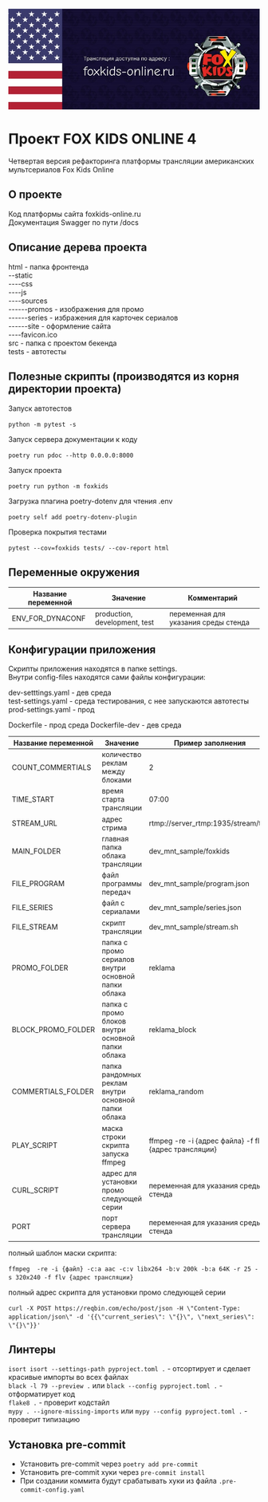 
![alt text](./source/readme-promo.jpg)

# Проект FOX KIDS ONLINE 4
Четвертая версия рефакторинга платформы трансляции американских мультсериалов Fox Kids Online

## О проекте
Код платформы сайта foxkids-online.ru  
Документация Swagger по пути /docs

## Описание дерева проекта

html - папка фронтенда  
--static  
----css  
----js  
----sources  
------promos - изображения для промо  
------series - избражения для карточек сериалов  
------site - оформление сайта  
----favicon.ico  
src - папка с проектом бекенда  
tests - автотесты  


## Полезные скрипты (производятся из корня директории проекта)

Запуск автотестов

`python -m pytest -s`

Запуск сервера документации к коду

`poetry run pdoc --http 0.0.0.0:8000`

Запуск проекта

`poetry run python -m foxkids`

Загрузка плагина poetry-dotenv для чтения .env

`poetry self add poetry-dotenv-plugin`

Проверка покрытия тестами

`pytest --cov=foxkids tests/ --cov-report html`

## Переменные окружения

| Название переменной | Значение | Комментарий |
| --- | --- | --- |
| ENV_FOR_DYNACONF | production, development,   test | переменная для указания среды стенда |

## Конфигурации приложения

Скрипты приложения находятся в папке settings.  
Внутри config-files находятся сами файлы конфигурации:  

dev-setttings.yaml - дев среда  
test-settings.yaml - среда тестирования, с нее запускаются автотесты  
prod-settings.yaml - прод  

Dockerfile - прод среда
Dockerfile-dev - дев среда

| Название переменной | Значение | Пример заполнения                                                                       |
| ------------------- | ------------------------------- | ---------------------------------------------------------------- |
| COUNT_COMMERTIALS   | количество реклам между блоками | 2                                                                |
| TIME_START          | время старта трансляции | 07:00                                                                    |
| STREAM_URL          | адрес стрима | rtmp://server_rtmp:1935/stream/test                                                 |
| MAIN_FOLDER         | главная папка облака трансляции | dev_mnt_sample/foxkids                                           |
| FILE_PROGRAM        | файл программы передач | dev_mnt_sample/program.json                                               |
| FILE_SERIES         | файл с сериалами | dev_mnt_sample/series.json                                                      |
| FILE_STREAM         | скрипт трансляции | dev_mnt_sample/stream.sh                                                       |
| PROMO_FOLDER        | папка с промо сериалов внутри основной папки облака | reklama                                      |
| BLOCK_PROMO_FOLDER  | папка с промо блоков внутри основной папки облака | reklama_block                                  |
| COMMERTIALS_FOLDER  | папка рандомных реклам внутри основной папки облака | reklama_random                               |
| PLAY_SCRIPT         | маска строки скрипта запуска ffmpeg       | ffmpeg  -re -i {адрес файла} -f flv {адрес трансляции} |
| CURL_SCRIPT         | адрес для установки промо следующей серии | переменная для указания среды стенда                   |
| PORT                | порт сервера трансляции                   | переменная для указания среды стенда                   |

полный шаблон маски скрипта: 

`ffmpeg  -re -i {файл} -c:a aac -c:v libx264 -b:v 200k -b:a 64K -r 25 -s 320x240 -f flv {адрес трансляции}`

полный адрес скрипта для установки промо следующей серии

`curl -X POST https://reqbin.com/echo/post/json -H \"Content-Type: application/json\" -d '{{\"current_series\": \"{}\", \"next_series\": \"{}\"}}'`

## Линтеры

`isort isort --settings-path pyproject.toml .`  - отсортирует и сделает красивые импорты во всех файлах  
`black -l 79 --preview .` или `black --config pyproject.toml .`  - отформатирует код  
`flake8 .`  - проверит кодстайл  
`mypy . --ignore-missing-imports` или `mypy --config pyproject.toml .`  - проверит типизацию  

## Установка pre-commit

- Установить pre-commit через `poetry add pre-commit`  
- Установить pre-commit хуки через `pre-commit install`  
- При создании коммита будут срабатывать хуки из файла `.pre-commit-config.yaml`



                    